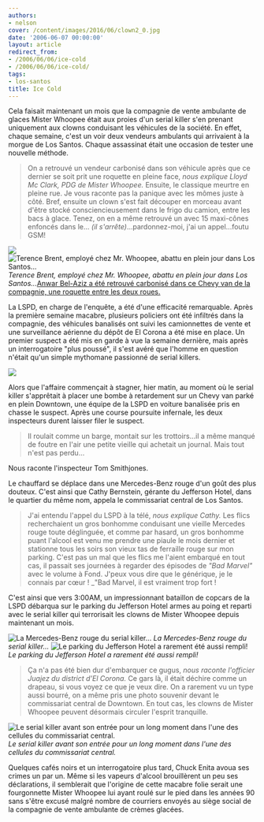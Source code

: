 ```yaml
---
authors:
- nelson
cover: /content/images/2016/06/clown2_0.jpg
date: '2006-06-07 00:00:00'
layout: article
redirect_from:
- /2006/06/06/ice-cold
- /2006/06/06/ice-cold/
tags:
- los-santos
title: Ice Cold
---
```



Cela faisait maintenant un mois que la compagnie de vente ambulante de glaces Mister Whoopee était aux proies d'un serial killer s'en prenant uniquement aux clowns conduisant les véhicules de la société. En effet, chaque semaine, c'est un voir deux vendeurs ambulants qui arrivaient à la morgue de Los Santos. Chaque assassinat était une occasion de tester une nouvelle méthode.

> On a retrouvé un vendeur carbonisé dans son véhicule après que ce dernier se soit prit une roquette en pleine face, _nous explique Lloyd Mc Clark, PDG de Mister Whoopee._ Ensuite, le classique meurtre en pleine rue. Je vous raconte pas la panique avec les mômes juste à côté. Bref, ensuite un clown s'est fait découper en morceau avant d'être stocké consciencieusement dans le frigo du camion, entre les bacs à glace. Tenez, on en a même retrouvé un avec 15 maxi-cônes enfoncés dans le... _(il s'arrête)_...pardonnez-moi, j'ai un appel...foutu GSM!

![](/content/images/2005/01/clownlol.jpg)
![Terence Brent, employé chez Mr. Whoopee, abattu en plein jour dans Los Santos...](/content/images/2005/01/clown2.jpg)
_Terence Brent, employé chez Mr. Whoopee, abattu en plein jour dans Los Santos..._[Anwar Bel-Aziz a été retrouvé carbonisé dans ce Chevy van de la compagnie, une roquette entre les deux roues.](/content/images/2005/01/burned1.jpg)

La LSPD, en charge de l'enquête, a été d'une efficacité remarquable. Après la première semaine macabre, plusieurs policiers ont été infiltrés dans la compagnie, des véhicules banalisés ont suivi les camionnettes de vente et une surveillance aérienne du dépôt de El Corona a été mise en place. Un premier suspect a été mis en garde à vue la semaine dernière, mais après un interrogatoire "plus poussé", il s'est avéré que l'homme en question n'était qu'un simple mythomane passionné de serial killers.

![](/content/images/2005/01/depot1.jpg)

Alors que l'affaire commençait à stagner, hier matin, au moment où le serial killer s'apprêtait à placer une bombe à retardement sur un Chevy van parké en plein Downtown, une équipe de la LSPD en voiture banalisée pris en chasse le suspect. Après une course poursuite infernale, les deux inspecteurs durent laisser filer le suspect.

> Il roulait comme un barge, montait sur les trottoirs...il a même manqué de foutre en l'air une petite vieille qui achetait un journal. Mais tout n'est pas perdu...

Nous raconte l'inspecteur Tom Smithjones.

Le chauffard se déplace dans une Mercedes-Benz rouge d'un goût des plus douteux. C'est ainsi que Cathy Bernstein, gérante du Jefferson Hotel, dans le quartier du même nom, appela le commissariat central de Los Santos.

> J'ai entendu l'appel du LSPD à la télé, _nous explique Cathy._ Les flics recherchaient un gros bonhomme conduisant une vieille Mercedes rouge toute déglinguée, et comme par hasard, un gros bonhomme puant l'alcool est venu me prendre une piaule le mois dernier et stationne tous les soirs son vieux tas de ferraille rouge sur mon parking. C'est pas un mal que les flics me l'aient embarqué en tout cas, il passait ses journées à regarder des épisodes de _"Bad Marvel"_ avec le volume à Fond. J'peux vous dire que le générique, je le connais par cœur ! \_"Bad Marvel, il est vraiment trop fort !

C'est ainsi que vers 3:00AM, un impressionnant bataillon de copcars de la LSPD débarqua sur le parking du Jefferson Hotel armes au poing et reparti avec le serial killer qui terrorisait les clowns de Mister Whoopee depuis maintenant un mois.

![La Mercedes-Benz rouge du serial killer...](/content/images/2005/01/merco2.jpg)
_La Mercedes-Benz rouge du serial killer..._[](/content/images/2005/01/parking.jpg)
![Le parking du Jefferson Hotel a rarement été aussi rempli!](/content/images/2005/01/parking4.jpg)
_Le parking du Jefferson Hotel a rarement été aussi rempli!_

> Ça n'a pas été bien dur d'embarquer ce gugus, _nous raconte l'officier Juajez du district d'El Corona._ Ce gars là, il était déchire comme un drapeau, si vous voyez ce que je veux dire. On a rarement vu un type aussi bourré, on a même pris une photo souvenir devant le commissariat central de Downtown. En tout cas, les clowns de Mister Whoopee peuvent désormais circuler l'esprit tranquille.

![Le serial killer avant son entrée pour un long moment dans l'une des cellules du commissariat central.](/content/images/2005/01/drunk.jpg)
_Le serial killer avant son entrée pour un long moment dans l'une des cellules du commissariat central._

Quelques cafés noirs et un interrogatoire plus tard, Chuck Enita avoua ses crimes un par un. Même si les vapeurs d'alcool brouillèrent un peu ses déclarations, il semblerait que l'origine de cette macabre folie serait une fourgonnette Mister Whoopee lui ayant roulé sur le pied dans les années 90 sans s'être excusé malgré nombre de courriers envoyés au siège social de la compagnie de vente ambulante de crèmes glacées.
